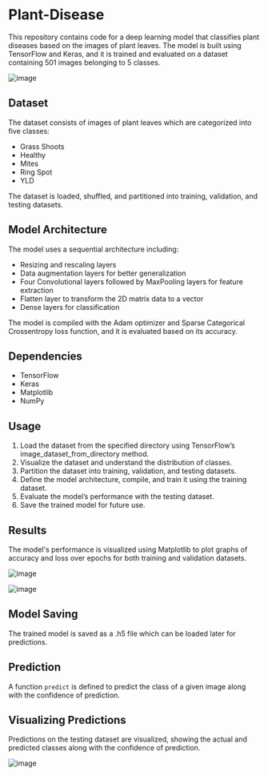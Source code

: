 # Plant-Disease

This repository contains code for a deep learning model that classifies plant diseases based on the images of plant leaves. The model is built using TensorFlow and Keras, and it is trained and evaluated on a dataset containing 501 images belonging to 5 classes.

![image](https://github.com/Aditya3012Purwar/Plant-Disease/assets/103439955/c3aceae4-6820-4572-a97a-dd93718570f3)

## Dataset

The dataset consists of images of plant leaves which are categorized into five classes:

- Grass Shoots
- Healthy
- Mites
- Ring Spot
- YLD

The dataset is loaded, shuffled, and partitioned into training, validation, and testing datasets.

## Model Architecture

The model uses a sequential architecture including:
- Resizing and rescaling layers
- Data augmentation layers for better generalization
- Four Convolutional layers followed by MaxPooling layers for feature extraction
- Flatten layer to transform the 2D matrix data to a vector
- Dense layers for classification

The model is compiled with the Adam optimizer and Sparse Categorical Crossentropy loss function, and it is evaluated based on its accuracy.

## Dependencies

- TensorFlow
- Keras
- Matplotlib
- NumPy

## Usage

1. Load the dataset from the specified directory using TensorFlow’s image_dataset_from_directory method.
2. Visualize the dataset and understand the distribution of classes.
3. Partition the dataset into training, validation, and testing datasets.
4. Define the model architecture, compile, and train it using the training dataset.
5. Evaluate the model’s performance with the testing dataset.
6. Save the trained model for future use.

## Results

The model's performance is visualized using Matplotlib to plot graphs of accuracy and loss over epochs for both training and validation datasets.

![image](https://github.com/Aditya3012Purwar/Plant-Disease/assets/103439955/511ae2a4-6932-4e74-8aad-0f689426672c)

![image](https://github.com/Aditya3012Purwar/Plant-Disease/assets/103439955/b16afcd3-4e93-4439-9af3-baeafa734774)

## Model Saving

The trained model is saved as a .h5 file which can be loaded later for predictions.

## Prediction

A function `predict` is defined to predict the class of a given image along with the confidence of prediction.

## Visualizing Predictions

Predictions on the testing dataset are visualized, showing the actual and predicted classes along with the confidence of prediction.

![image](https://github.com/Aditya3012Purwar/Plant-Disease/assets/103439955/5e875b0f-35cd-4676-8128-03b73608947d)
